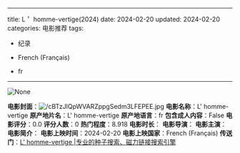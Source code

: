 
---
title: L＇ homme-vertige(2024)
date: 2024-02-20
updated: 2024-02-20
categories: 电影推荐
tags:

- 纪录

- French (Français)
- fr
---

<img src="https://image.tmdb.org/t/p/originalNone" alt="None" title="None">

**电影封面**：<img src="https://image.tmdb.org/t/p/w200/cBTzJlQpWVARZppgSedm3LFEPEE.jpg" alt="/cBTzJlQpWVARZppgSedm3LFEPEE.jpg" title="/cBTzJlQpWVARZppgSedm3LFEPEE.jpg">
**电影名称**：L' homme-vertige
**原产地片名**：L' homme-vertige
**原产地语言**：fr
**包含成人内容**：False
**电影评分**：0.0
**评分人数**：0
**热门程度**：8.918
**电影时长**：
**电影导演**：
**电影主演**：
**电影简介**：
**电影上映时间**：2024-02-20
**电影上映国家**：French (Français)
**传送门**：[L' homme-vertige |专业的种子搜索、磁力链接搜索引擎](https://movie.amd794.com:2083/?search=L%27%20homme-vertige&ordering=&mode=match_phrase&page_size=10&page=1)

